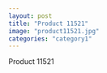 ```yaml
---
layout: post
title: "Product 11521"
image: "product11521.jpg"
categories: "category1"
---
```

Product 11521
